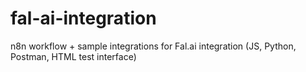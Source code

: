 # fal-ai-integration
n8n workflow + sample integrations for Fal.ai integration (JS, Python, Postman, HTML test interface)
